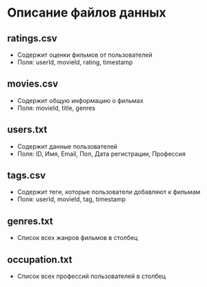 # Описание файлов данных

## ratings.csv
- Содержит оценки фильмов от пользователей
- Поля: userId, movieId, rating, timestamp

## movies.csv
- Содержит общую информацию о фильмах  
- Поля: movieId, title, genres

## users.txt
- Содержит данные пользователей
- Поля: ID, Имя, Email, Пол, Дата регистрации, Профессия

## tags.csv
- Содержит теги, которые пользователи добавляют к фильмам
- Поля: userId, movieId, tag, timestamp

## genres.txt
- Список всех жанров фильмов в столбец

## occupation.txt  
- Список всех профессий пользователей в столбец